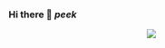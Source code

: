 ### Hi there 👋 _peek_

<center><img src=https://github-readme-stats.vercel.app/api?username=kodehawa&show_icons=true&theme=onedark</img></center>

<!--
**Kodehawa/Kodehawa** is a ✨ _special_ ✨ repository because its `README.md` (this file) appears on your GitHub profile.

Here are some ideas to get you started:

- 🔭 I’m currently working on ...
- 🌱 I’m currently learning ...
- 👯 I’m looking to collaborate on ...
- 🤔 I’m looking for help with ...
- 💬 Ask me about ...
- 📫 How to reach me: ...
- 😄 Pronouns: ...
- ⚡ Fun fact: ...
-->

